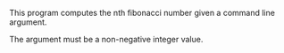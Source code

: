 This program computes the nth fibonacci number given a command line argument.

The argument must be a non-negative integer value.

